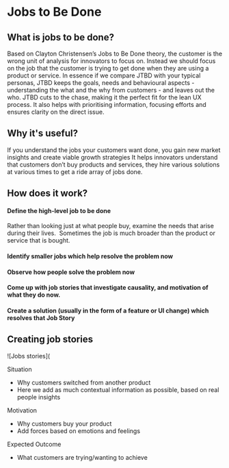 # Jobs to Be Done

## What is jobs to be done?

Based on Clayton Christensen’s Jobs to Be Done theory, the customer is the wrong unit of analysis for innovators to focus on. Instead we should focus on the job that the customer is trying to get done when they are using a product or service. In essence if we compare JTBD with your typical personas, JTBD keeps the goals, needs and behavioural aspects -  understanding the what and the why from customers - and leaves out the who. JTBD cuts to the chase, making it the perfect fit for the lean UX process. It also helps with prioritising information, focusing efforts and ensures clarity on the direct issue. 

## Why it's useful?

If you understand the jobs your customers want done, you gain new market insights and create viable growth strategies
It helps innovators understand that customers don’t buy products and services, they hire various solutions at various times to get a ride array of jobs done. 

## How does it work?

#### Define the high-level job to be done
  Rather than looking just at what people buy, examine the needs that arise during their lives.  Sometimes the job is much broader than the product or service that is bought.
#### Identify smaller jobs which help resolve the problem now
#### Observe how people solve the problem now
#### Come up with job stories that investigate causality, and motivation of what they do now. 
#### Create a solution (usually in the form of a feature or UI change) which resolves that Job Story

## Creating job stories

![Jobs stories](

Situation
- Why customers switched from another product
- Here we add as much contextual information as possible, based on real people insights

Motivation
- Why customers buy your product
- Add forces based on emotions and feelings

Expected Outcome
- What customers are trying/wanting to achieve


